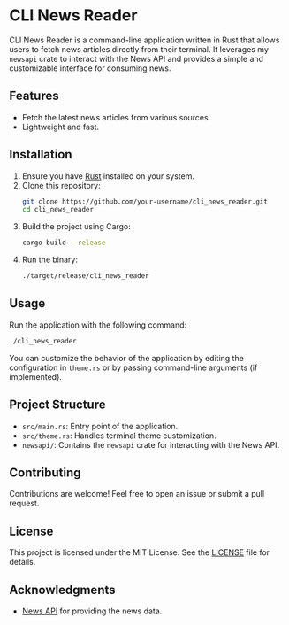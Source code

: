 # CLI News Reader

CLI News Reader is a command-line application written in Rust that allows users to fetch news articles directly from their terminal. It leverages my `newsapi` crate to interact with the News API and provides a simple and customizable interface for consuming news.

## Features

-   Fetch the latest news articles from various sources.
-   Lightweight and fast.

## Installation

1. Ensure you have [Rust](https://www.rust-lang.org/tools/install) installed on your system.
2. Clone this repository:
    ```bash
    git clone https://github.com/your-username/cli_news_reader.git
    cd cli_news_reader
    ```
3. Build the project using Cargo:
    ```bash
    cargo build --release
    ```
4. Run the binary:
    ```bash
    ./target/release/cli_news_reader
    ```

## Usage

Run the application with the following command:

```bash
./cli_news_reader
```

You can customize the behavior of the application by editing the configuration in `theme.rs` or by passing command-line arguments (if implemented).

## Project Structure

-   `src/main.rs`: Entry point of the application.
-   `src/theme.rs`: Handles terminal theme customization.
-   `newsapi/`: Contains the `newsapi` crate for interacting with the News API.

## Contributing

Contributions are welcome! Feel free to open an issue or submit a pull request.

## License

This project is licensed under the MIT License. See the [LICENSE](LICENSE) file for details.

## Acknowledgments

-   [News API](https://newsapi.org/) for providing the news data.
